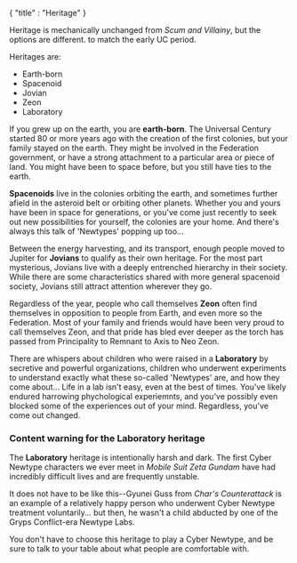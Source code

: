{
  "title" : "Heritage"
}

Heritage is mechanically unchanged from _Scum and Villainy_, but the options are
different. to match the early UC period.

Heritages are:

- Earth-born
- Spacenoid
- Jovian
- Zeon
- Laboratory

If you grew up on the earth, you are **earth-born**. The Universal Century
started 80 or more years ago with the creation of the first colonies, but your
family stayed on the earth. They might be involved in the Federation government,
or have a strong attachment to a particular area or piece of land. You might
have been to space before, but you still have ties to the earth.

**Spacenoids** live in the colonies orbiting the earth, and sometimes further
afield in the asteroid belt or orbiting other planets. Whether you and yours
have been in space for generations, or you've come just recently to seek out new
possibilities for yourself, the colonies are your home. And there's always this
talk of 'Newtypes' popping up too...

Between the energy harvesting, and its transport, enough people moved to Jupiter
for **Jovians** to qualify as their own heritage. For the most part mysterious,
Jovians live with a deeply entrenched hierarchy in their society. While there
are some characteristics shared with more general spacenoid society, Jovians
still attract attention wherever they go.

Regardless of the year, people who call themselves **Zeon** often find
themselves in opposition to people from Earth, and even more so the Federation.
Most of your family and friends would have been very proud to call themselves
Zeon, and that pride has bled ever deeper as the torch has passed from
Principality to Remnant to Axis to Neo Zeon.

There are whispers about children who were raised in a **Laboratory** by
secretive and powerful organizations, children who underwent experiments to
understand exactly what these so-called 'Newtypes' are, and how they come
about... Life in a lab isn't easy, even at the best of times. You've likely
endured harrowing phychological experiemnts, and you've possibly even blocked
some of the experiences out of your mind. Regardless, you've come out changed.

### Content warning for the Laboratory heritage

The **Laboratory** heritage is intentionally harsh and dark. The first Cyber Newtype
characters we ever meet in _Mobile Suit Zeta Gundam_ have had incredibly
difficult lives and are frequently unstable.

It does not have to be like this--Gyunei Guss from _Char's Counterattack_ is an
example of a relatively happy person who underwent Cyber Newtype treatment
voluntarily... but then, he wasn't a child abducted by one of the Gryps
Conflict-era Newtype Labs.

You don't have to choose this heritage to play a Cyber Newtype, and be sure to
talk to your table about what people are comfortable with.
